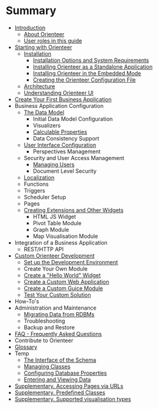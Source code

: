 # Summary

* [Introduction](README.md)
   * [About Orienteer](about_orienteer.md)
   * [User roles in this guide](user_roles_in_this_guide.md)
* [Starting with Orienteer](getting_started.md)
   * [Installation](installation.md)
       * [Installation Options and System Requirements](installation_options_and_system_requirements.md)
       * [Installing Orienteer as a Standalone Application](installing_as_a_standalone_application.md)
       * [Installing Orienteer in the Embedded Mode](installing_orienteer_in_the_embedded_mode.md)
       * [Creating the Orienteer Configuration File](editing_the_orienteer_configuration_file.md)
   * [Architecture](architecture.md)
   * [Understanding Orienteer UI](understanding_orienteer_ui.md)
* [Create Your First Business Application](the_administrators_chapter.md)
* Business Application Configuration
   * [The Data Model](creating_and_managing_the_data_model.md)
       * Initial Data Model Configuration
       * Visualizers
       * [Calculable Properties](adding_calculable_properties.md)
       * Data Consistency Support
   * [User Interface Configuration](user_interface_configuration.md)
       * Perspectives Management
   * Security and User Access Management
       * [Managing Users](managing_users.md)
       * Document Level Security
   * [Localization](localization.md)
   * Functions
   * Triggers
   * Scheduler Setup
   * Pages
   * [Creating Extensions and Other Widgets](creating_extensions_and_other_widgets.md)
       * HTML JS Widget
       * Pivot Table Module
       * Graph Module
       * Map Visualisation Module
* Integration of a Business Application
   * REST/HTTP API
* [Custom Orienteer Development](custom_orienteer_development.md)
   * [Set up the Development Environment](the_setup_of_development_environment.md)
   * Create Your Own Module
   * [Create a "Hello World" Widget](create_a_hello_world_widget.md)
   * [Create a Custom Web Application](create_a_custom_web_application.md)
   * [Create a Custom Guice Module](creating_your_custom_guice_module.md)
   * [Test Your Custom Solution](testing_your_solution.md)
* How-To's
* Administration and Maintenance
   * [Migrating Data from RDBMs](migrating_data_from_rdbms.md)
   * Troubleshooting
   * Backup and Restore
* [FAQ - Frequently Asked Questions](faq.md)
* Contribute to Orienteer
* [Glossary](GLOSSARY.md)
* Temp
  * [The Interface of the Schema](the_interface_of_the_schema.md)
  * [Managing Classes](managing_classes.md)
  * [Configuring Database Properties](creating_a_database_and_configuring_its_properties.md)
  * [Entering and Viewing Data](entering_data_to_the_database.md)
* [Supplementary. Accessing Pages via URLs](special_urls.md)
* [Supplementary. Predefined Classes](supplementary_predefined_classes.md)
* [Supplementary. Supported visualisation types](supplementary_supported_visualisation_types.md)

